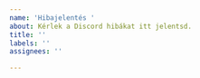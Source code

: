 ```yaml
---
name: 'Hibajelentés '
about: Kérlek a Discord hibákat itt jelentsd.
title: ''
labels: ''
assignees: ''

---
```




